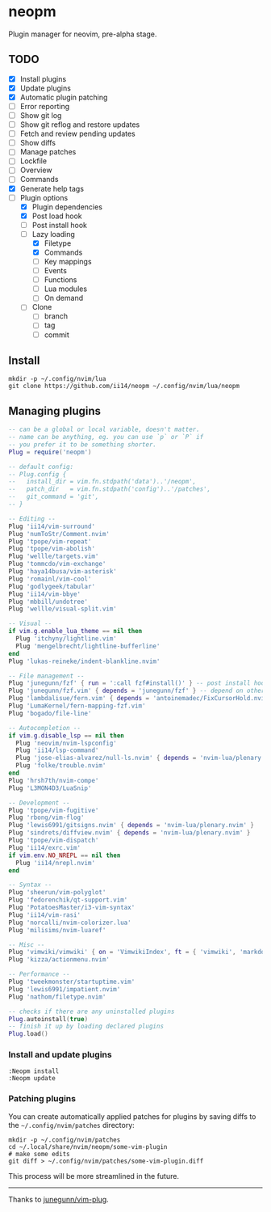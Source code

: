 # neopm

Plugin manager for neovim, pre-alpha stage.

## TODO

- [X] Install plugins
- [X] Update plugins
- [X] Automatic plugin patching
- [ ] Error reporting
- [ ] Show git log
- [ ] Show git reflog and restore updates
- [ ] Fetch and review pending updates
- [ ] Show diffs
- [ ] Manage patches
- [ ] Lockfile
- [ ] Overview
- [ ] Commands
- [X] Generate help tags
- [ ] Plugin options
  - [X] Plugin dependencies
  - [X] Post load hook
  - [ ] Post install hook
  - [ ] Lazy loading
    - [X] Filetype
    - [X] Commands
    - [ ] Key mappings
    - [ ] Events
    - [ ] Functions
    - [ ] Lua modules
    - [ ] On demand
  - [ ] Clone
    - [ ] branch
    - [ ] tag
    - [ ] commit

## Install

```
mkdir -p ~/.config/nvim/lua
git clone https://github.com/ii14/neopm ~/.config/nvim/lua/neopm
```

## Managing plugins

```lua
-- can be a global or local variable, doesn't matter.
-- name can be anything, eg. you can use `p` or `P` if
-- you prefer it to be something shorter.
Plug = require('neopm')

-- default config:
-- Plug.config {
--   install_dir = vim.fn.stdpath('data')..'/neopm',
--   patch_dir   = vim.fn.stdpath('config')..'/patches',
--   git_command = 'git',
-- }

-- Editing --
Plug 'ii14/vim-surround'
Plug 'numToStr/Comment.nvim'
Plug 'tpope/vim-repeat'
Plug 'tpope/vim-abolish'
Plug 'wellle/targets.vim'
Plug 'tommcdo/vim-exchange'
Plug 'haya14busa/vim-asterisk'
Plug 'romainl/vim-cool'
Plug 'godlygeek/tabular'
Plug 'ii14/vim-bbye'
Plug 'mbbill/undotree'
Plug 'wellle/visual-split.vim'

-- Visual --
if vim.g.enable_lua_theme == nil then
  Plug 'itchyny/lightline.vim'
  Plug 'mengelbrecht/lightline-bufferline'
end
Plug 'lukas-reineke/indent-blankline.nvim'

-- File management --
Plug 'junegunn/fzf' { run = ':call fzf#install()' } -- post install hook, not implemented
Plug 'junegunn/fzf.vim' { depends = 'junegunn/fzf' } -- depend on other plugin
Plug 'lambdalisue/fern.vim' { depends = 'antoinemadec/FixCursorHold.nvim' }
Plug 'LumaKernel/fern-mapping-fzf.vim'
Plug 'bogado/file-line'

-- Autocompletion --
if vim.g.disable_lsp == nil then
  Plug 'neovim/nvim-lspconfig'
  Plug 'ii14/lsp-command'
  Plug 'jose-elias-alvarez/null-ls.nvim' { depends = 'nvim-lua/plenary.nvim' }
  Plug 'folke/trouble.nvim'
end
Plug 'hrsh7th/nvim-compe'
Plug 'L3MON4D3/LuaSnip'

-- Development --
Plug 'tpope/vim-fugitive'
Plug 'rbong/vim-flog'
Plug 'lewis6991/gitsigns.nvim' { depends = 'nvim-lua/plenary.nvim' }
Plug 'sindrets/diffview.nvim' { depends = 'nvim-lua/plenary.nvim' }
Plug 'tpope/vim-dispatch'
Plug 'ii14/exrc.vim'
if vim.env.NO_NREPL == nil then
  Plug 'ii14/nrepl.nvim'
end

-- Syntax --
Plug 'sheerun/vim-polyglot'
Plug 'fedorenchik/qt-support.vim'
Plug 'PotatoesMaster/i3-vim-syntax'
Plug 'ii14/vim-rasi'
Plug 'norcalli/nvim-colorizer.lua'
Plug 'milisims/nvim-luaref'

-- Misc --
Plug 'vimwiki/vimwiki' { on = 'VimwikiIndex', ft = { 'vimwiki', 'markdown' } }
Plug 'kizza/actionmenu.nvim'

-- Performance --
Plug 'tweekmonster/startuptime.vim'
Plug 'lewis6991/impatient.nvim'
Plug 'nathom/filetype.nvim'

-- checks if there are any uninstalled plugins
Plug.autoinstall(true)
-- finish it up by loading declared plugins
Plug.load()
```

### Install and update plugins

```
:Neopm install
:Neopm update
```

### Patching plugins

You can create automatically applied patches for plugins by saving diffs
to the `~/.config/nvim/patches` directory:

```
mkdir -p ~/.config/nvim/patches
cd ~/.local/share/nvim/neopm/some-vim-plugin
# make some edits
git diff > ~/.config/nvim/patches/some-vim-plugin.diff
```

This process will be more streamlined in the future.

---

Thanks to [junegunn/vim-plug](https://github.com/junegunn/vim-plug).
